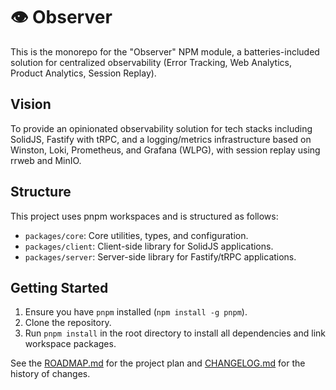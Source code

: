 # 👁 Observer

This is the monorepo for the "Observer" NPM module, a batteries-included solution for centralized observability (Error Tracking, Web Analytics, Product Analytics, Session Replay).

## Vision

To provide an opinionated observability solution for tech stacks including SolidJS, Fastify with tRPC, and a logging/metrics infrastructure based on Winston, Loki, Prometheus, and Grafana (WLPG), with session replay using rrweb and MinIO.

## Structure

This project uses pnpm workspaces and is structured as follows:

- `packages/core`: Core utilities, types, and configuration.
- `packages/client`: Client-side library for SolidJS applications.
- `packages/server`: Server-side library for Fastify/tRPC applications.

## Getting Started

1.  Ensure you have `pnpm` installed (`npm install -g pnpm`).
2.  Clone the repository.
3.  Run `pnpm install` in the root directory to install all dependencies and link workspace packages.

See the [ROADMAP.md](ROADMAP.md) for the project plan and [CHANGELOG.md](CHANGELOG.md) for the history of changes. 